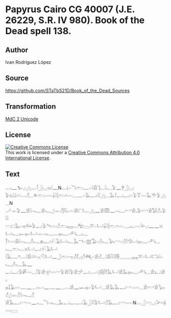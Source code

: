 ﻿# Papyrus Cairo CG 40007 (J.E. 26229, S.R. IV 980). Book of the Dead spell 138.

## Author 

Ivan Rodríguez López

## Source 

https://github.com/STaTbS21D/Book_of_the_Dead_Sources

## Transformation 

[MdC 2 Unicode](https://statbs21d.github.io/mdc2unicode.html)

## License 

<a rel="license" href="http://creativecommons.org/licenses/by/4.0/"><img alt="Creative Commons License" style="border-width:0" src="https://i.creativecommons.org/l/by/4.0/88x31.png" /></a><br />This work is licensed under a <a rel="license" href="http://creativecommons.org/licenses/by/4.0/">Creative Commons Attribution 4.0 International License</a>.

## Text 

<hiero>𓂋𓏤𓈖𓅧𓈎𓂻𓂋𓍋𓃀𓈋𓊖𓇋𓈖N𓐙𓊤𓏏𓆓𓂧𓊃𓏏𓇋𓀁𓊹𓏤𓈓𓇋𓊪𓈓𓅱𓈖𓋁𓃀𓈋<br>
𓅱𓊖𓍒𓍒𓏌𓏏𓐖𓀭𓈓𓋬𓂧𓏏𓏝𓏇𓇋𓐪𓂧𓏌𓏝𓈓𓊃𓏏𓅓𓂝𓇋𓇋𓂻𓈓𓅓𓎛𓂝𓂝𓏏𓅱𓀠𓏝𓅓𓍚𓅱𓂻𓈓N<br>
𓌴𓁹𓅱𓈖𓀀𓇋𓏏𓆑𓀀𓆑𓊨𓁹𓀭𓋴𓇋𓊪𓏝𓀀𓉐𓂋𓂻𓈖𓀀𓏅𓈖𓏏𓆑𓏌𓎡𓀀𓊪𓅱𓏌𓎡𓀀𓅄𓀭𓊪𓅱𓇋𓇋<br>
𓎟𓆎𓅓𓏏𓊖𓃛𓅱𓂝𓅱𓄯𓏝𓀭𓂧𓈙𓂋𓅟𓈉𓎁𓏏𓂡𓏇𓇋𓐪𓂧𓏌𓏝𓈓𓂜𓏏𓏏𓅪𓈎𓈖𓈖𓏴𓂡𓆑𓆱𓐍𓏏𓂡𓁹𓏏𓏤𓆑𓂋𓐍𓆑𓏏𓀐𓈓𓆑<br>
𓐩𓏌𓏝𓀁𓇋𓏏𓆑𓀭𓆑𓁷𓏤𓂝𓍯𓄿𓂡𓆑𓅓𓎔𓏏𓈗𓅐𓏏𓁐𓆑𓅂𓎡𓏏𓀭𓎛𓀜𓂡𓐍𓆑𓏏𓀐𓈓𓆑𓂧𓂋𓏴𓂡𓂝𓍯𓄿𓂡<br>
𓇋𓅓𓊃𓎼𓂋𓇋𓀁𓄖𓏏𓏭𓄇𓂡𓈖𓃀𓂧𓁸𓀭𓋾𓈎𓀭𓆈𓏏𓀀𓁐𓈓𓇋𓀁𓍘𓇋𓇋𓀛𓇿𓇿𓈇𓈇𓎁𓏏𓂡𓉐𓏤𓇋𓏏𓆑𓀭𓆑𓅓𓈖<br>
𓂝𓂝𓅱𓏞𓏝𓈓𓇋𓅱𓀀𓐤𓏝𓎡𓅱𓀀𓇋𓅱𓀀𓌵𓂝𓐙𓏏𓊤𓀁𓋴𓌂𓅓𓂡𓀀𓅓𓐍𓆑𓏏𓀐𓈓𓀀𓂞𓀀𓊪<br>
𓐍𓆼𓄿𓏝𓊃𓈖𓈓𓁹𓏏𓈖𓊃𓈖𓈓𓂋𓀀𓈖𓆱𓐍𓏏𓅱𓂡𓈓𓀀𓅓𓅓𓂝𓎡𓏏𓏝𓈓𓀀𓏌𓎡𓀀𓅭𓏤𓀭𓊨𓁹𓀭𓇋𓏏𓆑𓀭<br>
𓀀𓅓𓂝𓎡𓏝𓈖𓆑𓆓𓏏𓏤𓆑𓅓𓂝𓉻𓂝𓄿𓃀𓇋𓇋𓅱𓂡𓀭𓅓𓂝𓎡𓏏𓏝N𓂋𓃀𓎟𓈋𓅪𓏌𓏤𓋀𓏏𓏏𓈉<br></hiero>